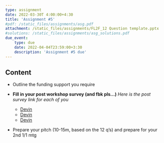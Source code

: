 ```yaml
---
type: assignment
date: 2022-03-30T 4:00:00+4:30
title: 'Assignment #5'
#pdf: /static_files/assignments/asg.pdf
attachment: /static_files/assignments/FL2F_12 Question template.pptx
#solutions: /static_files/assignments/asg_solutions.pdf
due_event: 
    type: due
    date: 2022-04-04T23:59:00+3:30
    description: 'Assignment #5 due'
---
```

## Content
- Outline the funding support you require
- **Fill in your post workshop survey (and fbk pls…)**
  *Here is the post survey link for each of you*
  * [Devin](https://arxiv.org/pdf/2107.02299.pdf)
  * [Devin](https://arxiv.org/pdf/2107.02299.pdf)
  * [Devin](https://arxiv.org/pdf/2107.02299.pdf)
  
- Prepare your pitch (10-15m, based on the 12 q’s) and prepare for your 2nd 1/1 mtg




